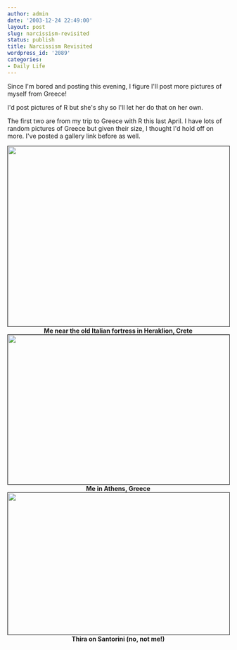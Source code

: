 ```yaml
---
author: admin
date: '2003-12-24 22:49:00'
layout: post
slug: narcissism-revisited
status: publish
title: Narcissism Revisited
wordpress_id: '2089'
categories:
- Daily Life
---
```

Since I&apos;m bored and posting this evening, I figure I&apos;ll post more pictures of myself from Greece!

I&apos;d post pictures of R but she&apos;s shy so I&apos;ll let her do that on her own.

The first two are from my trip to Greece with R this last April. I have lots of random pictures of Greece but given their size, I thought I&apos;d hold off on more. I&apos;ve posted a gallery link before as well.

<center><img src="http://www.arcanology.com/images/al-heraklion.jpg" border="1" width="614" height="410">
<b>Me near the old Italian fortress in Heraklion, Crete</b>

<img src="http://www.arcanology.com/images/al-ruins.jpg" border="1" width="526" height="340">
<b>Me in Athens, Greece</b>

<img src="http://www.arcanology.com/images/santorini.jpg" border="1" width="534" height="323">
<b>Thira on Santorini (no, not me!)</b></center>
